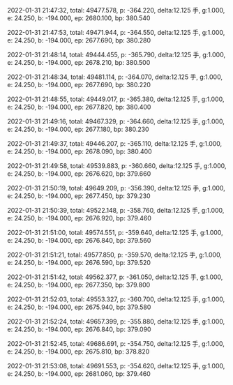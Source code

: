 2022-01-31 21:47:32, total: 49477.578, p: -364.220, delta:12.125 手, g:1.000, e: 24.250, b: -194.000, ep: 2680.100, bp: 380.540

2022-01-31 21:47:53, total: 49471.944, p: -364.550, delta:12.125 手, g:1.000, e: 24.250, b: -194.000, ep: 2677.690, bp: 380.280

2022-01-31 21:48:14, total: 49444.455, p: -365.790, delta:12.125 手, g:1.000, e: 24.250, b: -194.000, ep: 2678.210, bp: 380.500

2022-01-31 21:48:34, total: 49481.114, p: -364.070, delta:12.125 手, g:1.000, e: 24.250, b: -194.000, ep: 2677.690, bp: 380.220

2022-01-31 21:48:55, total: 49449.017, p: -365.380, delta:12.125 手, g:1.000, e: 24.250, b: -194.000, ep: 2677.820, bp: 380.400

2022-01-31 21:49:16, total: 49467.329, p: -364.660, delta:12.125 手, g:1.000, e: 24.250, b: -194.000, ep: 2677.180, bp: 380.230

2022-01-31 21:49:37, total: 49446.207, p: -365.110, delta:12.125 手, g:1.000, e: 24.250, b: -194.000, ep: 2678.090, bp: 380.400

2022-01-31 21:49:58, total: 49539.883, p: -360.660, delta:12.125 手, g:1.000, e: 24.250, b: -194.000, ep: 2676.620, bp: 379.660

2022-01-31 21:50:19, total: 49649.209, p: -356.390, delta:12.125 手, g:1.000, e: 24.250, b: -194.000, ep: 2677.450, bp: 379.230

2022-01-31 21:50:39, total: 49522.148, p: -358.760, delta:12.125 手, g:1.000, e: 24.250, b: -194.000, ep: 2676.920, bp: 379.460

2022-01-31 21:51:00, total: 49574.551, p: -359.640, delta:12.125 手, g:1.000, e: 24.250, b: -194.000, ep: 2676.840, bp: 379.560

2022-01-31 21:51:21, total: 49577.850, p: -359.570, delta:12.125 手, g:1.000, e: 24.250, b: -194.000, ep: 2676.590, bp: 379.520

2022-01-31 21:51:42, total: 49562.377, p: -361.050, delta:12.125 手, g:1.000, e: 24.250, b: -194.000, ep: 2677.350, bp: 379.800

2022-01-31 21:52:03, total: 49553.327, p: -360.700, delta:12.125 手, g:1.000, e: 24.250, b: -194.000, ep: 2675.940, bp: 379.580

2022-01-31 21:52:24, total: 49657.399, p: -355.880, delta:12.125 手, g:1.000, e: 24.250, b: -194.000, ep: 2676.840, bp: 379.090

2022-01-31 21:52:45, total: 49686.691, p: -354.750, delta:12.125 手, g:1.000, e: 24.250, b: -194.000, ep: 2675.810, bp: 378.820

2022-01-31 21:53:08, total: 49691.553, p: -354.620, delta:12.125 手, g:1.000, e: 24.250, b: -194.000, ep: 2681.060, bp: 379.460